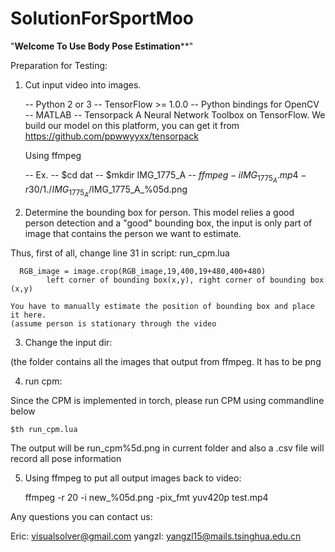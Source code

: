 # SolutionForSportMoo



"**********************Welcome To Use Body Pose Estimation************************"


Preparation for Testing:

1) Cut input video into images.

	-- Python 2 or 3
	-- TensorFlow >= 1.0.0
	-- Python bindings for OpenCV	
	-- MATLAB
	-- Tensorpack 
		A Neural Network Toolbox on TensorFlow. 
		We build our model on this platform, you can get it from https://github.com/ppwwyyxx/tensorpack


	Using ffmpeg

	-- Ex. 
	-- $cd dat
	-- $mkdir IMG_1775_A
	-- $ffmpeg -i IMG_1775_A.mp4 -r 30/1 ./IMG_1775_A/$IMG_1775_A_%05d.png


2) Determine the bounding box for person. This model relies a good person detection and a "good" bounding box, the input is only part of image that contains the person we want to estimate.


Thus, first of all, change line 31 in script: run_cpm.lua

      RGB_image = image.crop(RGB_image,19,400,19+480,400+480)
			left corner of bounding box(x,y), right corner of bounding box (x,y)

	You have to manually estimate the position of bounding box and place it here.
	(assume person is stationary through the video

3) Change the input dir:

  (the folder contains all the images that output from ffmpeg. It has to be png


4) run cpm:

Since the CPM is implemented in torch, please run CPM using commandline below

	$th run_cpm.lua

The output will be run_cpm%5d.png in current folder and also a .csv file will record all pose information


5) Using ffmpeg to put all output images back to video:

	ffmpeg -r 20 -i new_%05d.png -pix_fmt yuv420p test.mp4

Any questions you can contact us:

Eric: 	visualsolver@gmail.com
yangzl: yangzl15@mails.tsinghua.edu.cn


